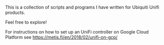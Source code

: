 This is a collection of scripts and programs I have written for Ubiquiti Unifi products.

Feel free to explore!

For instructions on how to set up an UniFi controller on Google Cloud Platform see
https://metis.fi/en/2018/02/unifi-on-gcp/
